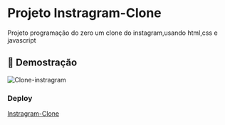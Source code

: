 <h1>Projeto Instragram-Clone </h1>

<p>Projeto programação do zero um clone do instagram,usando html,css e javascript</p>

<h2 >📸 Demostração</h2>
<img src="https://user-images.githubusercontent.com/110493728/194207566-0c2b3a27-54cf-49d1-b11f-47f177c21e06.jpeg" alt="Clone-instragram"/> <br>

<h3>Deploy </h3>
<a href="https://super-yeot-3c3ff0.netlify.app/">Instragram-Clone </a>
